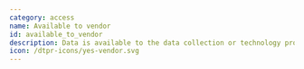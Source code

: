 ```yaml
---
category: access
name: Available to vendor
id: available_to_vendor
description: Data is available to the data collection or technology provider
icon: /dtpr-icons/yes-vendor.svg
---
```

